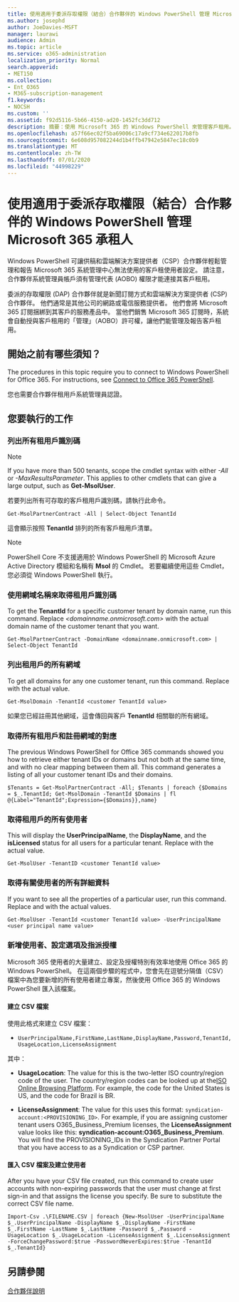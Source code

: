 ```yaml
---
title: 使用適用于委派存取權限（結合）合作夥伴的 Windows PowerShell 管理 Microsoft 365 承租人
ms.author: josephd
author: JoeDavies-MSFT
manager: laurawi
audience: Admin
ms.topic: article
ms.service: o365-administration
localization_priority: Normal
search.appverid:
- MET150
ms.collection:
- Ent_O365
- M365-subscription-management
f1.keywords:
- NOCSH
ms.custom: ''
ms.assetid: f92d5116-5b66-4150-ad20-1452fc3dd712
description: 摘要：使用 Microsoft 365 的 Windows PowerShell 來管理客戶租用。
ms.openlocfilehash: a57f66ec02f5ba69006c17a9cf734e622017b8fb
ms.sourcegitcommit: 6e608d957082244d1b4ffb47942e5847ec18c0b9
ms.translationtype: MT
ms.contentlocale: zh-TW
ms.lasthandoff: 07/01/2020
ms.locfileid: "44998229"
---
```

# <a name="manage-microsoft-365-tenants-with-windows-powershell-for-delegated-access-permissions-dap-partners"></a>使用適用于委派存取權限（結合）合作夥伴的 Windows PowerShell 管理 Microsoft 365 承租人

Windows PowerShell 可讓供稿和雲端解決方案提供者（CSP）合作夥伴輕鬆管理和報告 Microsoft 365 系統管理中心無法使用的客戶租使用者設定。 請注意，合作夥伴系統管理員帳戶須有管理代表 (AOBO) 權限才能連接其客戶租用。
  
委派的存取權限 (DAP) 合作夥伴就是新聞訂閱方式和雲端解決方案提供者 (CSP) 合作夥伴。 他們通常是其他公司的網路或電信服務提供者。 他們會將 Microsoft 365 訂閱捆綁到其客戶的服務產品中。 當他們銷售 Microsoft 365 訂閱時，系統會自動授與客戶租用的「管理」（AOBO）許可權，讓他們能管理及報告客戶租用。
## <a name="what-do-you-need-to-know-before-you-begin"></a>開始之前有哪些須知？

The procedures in this topic require you to connect to Windows PowerShell for Office 365. For instructions, see [Connect to Office 365 PowerShell](connect-to-office-365-powershell.md).
  
您也需要合作夥伴租用戶系統管理員認證。
  
## <a name="what-do-you-want-to-do"></a>您要執行的工作

### <a name="list-all-tenant-ids"></a>列出所有租用戶識別碼

> [!NOTE]
> If you have more than 500 tenants, scope the cmdlet syntax with either  _-All_ or _-MaxResultsParameter_. This applies to other cmdlets that can give a large output, such as **Get-MsolUser**.
  
若要列出所有可存取的客戶租用戶識別碼，請執行此命令。
  
```
Get-MsolPartnerContract -All | Select-Object TenantId
```

這會顯示按照 **TenantId** 排列的所有客戶租用戶清單。

>[!Note]
>PowerShell Core 不支援適用於 Windows PowerShell 的 Microsoft Azure Active Directory 模組和名稱有 **Msol** 的 Cmdlet。 若要繼續使用這些 Cmdlet，您必須從 Windows PowerShell 執行。
>
  
### <a name="get-a-tenant-id-by-using-the-domain-name"></a>使用網域名稱來取得租用戶識別碼

To get the **TenantId** for a specific customer tenant by domain name, run this command. Replace _<domainname.onmicrosoft.com>_ with the actual domain name of the customer tenant that you want.
  
```
Get-MsolPartnerContract -DomainName <domainname.onmicrosoft.com> | Select-Object TenantId
```

### <a name="list-all-domains-for-a-tenant"></a>列出租用戶的所有網域

To get all domains for any one customer tenant, run this command. Replace  _<customer TenantId value>_ with the actual value.
  
```
Get-MsolDomain -TenantId <customer TenantId value>
```

如果您已經註冊其他網域，這會傳回與客戶 **TenantId** 相關聯的所有網域。
  
### <a name="get-a-mapping-of-all-tenants-and-registered-domains"></a>取得所有租用戶和註冊網域的對應

The previous Windows PowerShell for Office 365 commands showed you how to retrieve either tenant IDs or domains but not both at the same time, and with no clear mapping between them all. This command generates a listing of all your customer tenant IDs and their domains.
  
```
$Tenants = Get-MsolPartnerContract -All; $Tenants | foreach {$Domains = $_.TenantId; Get-MsolDomain -TenantId $Domains | fl @{Label="TenantId";Expression={$Domains}},name}
```

### <a name="get-all-users-for-a-tenant"></a>取得租用戶的所有使用者

This will display the **UserPrincipalName**, the **DisplayName**, and the **isLicensed** status for all users for a particular tenant. Replace _<customer TenantId value>_ with the actual value.
  
```
Get-MsolUser -TenantID <customer TenantId value>
```

### <a name="get-all-details-about-a-user"></a>取得有關使用者的所有詳細資料

If you want to see all the properties of a particular user, run this command. Replace  _<customer TenantId value>_ and _<user principal name value>_ with the actual values.
  
```
Get-MsolUser -TenantId <customer TenantId value> -UserPrincipalName <user principal name value>
```

### <a name="add-users-set-options-and-assign-licenses"></a>新增使用者、設定選項及指派授權

Microsoft 365 使用者的大量建立、設定及授權特別有效率地使用 Office 365 的 Windows PowerShell。 在這兩個步驟的程式中，您會先在逗號分隔值（CSV）檔案中為您要新增的所有使用者建立專案，然後使用 Office 365 的 Windows PowerShell 匯入該檔案。 
  
#### <a name="create-a-csv-file"></a>建立 CSV 檔案

使用此格式來建立 CSV 檔案：
  
-  `UserPrincipalName,FirstName,LastName,DisplayName,Password,TenantId,UsageLocation,LicenseAssignment`
    
其中：
  
- **UsageLocation**: The value for this is the two-letter ISO country/region code of the user. The country/region codes can be looked up at the[ISO Online Browsing Platform](https://go.microsoft.com/fwlink/p/?LinkId=532703). For example, the code for the United States is US, and the code for Brazil is BR. 
    
- **LicenseAssignment**: The value for this uses this format: `syndication-account:<PROVISIONING_ID>`. For example, if you are assigning customer tenant users O365_Business_Premium licenses, the **LicenseAssignment** value looks like this: **syndication-account:O365_Business_Premium**. You will find the PROVISIONING_IDs in the Syndication Partner Portal that you have access to as a Syndication or CSP partner.
    
#### <a name="import-the-csv-file-and-create-the-users"></a>匯入 CSV 檔案及建立使用者

After you have your CSV file created, run this command to create user accounts with non-expiring passwords that the user must change at first sign-in and that assigns the license you specify. Be sure to substitute the correct CSV file name.
  
```
Import-Csv .\FILENAME.CSV | foreach {New-MsolUser -UserPrincipalName $_.UserPrincipalName -DisplayName $_.DisplayName -FirstName $_.FirstName -LastName $_.LastName -Password $_.Password -UsageLocation $_.UsageLocation -LicenseAssignment $_.LicenseAssignment -ForceChangePassword:$true -PasswordNeverExpires:$true -TenantId $_.TenantId}
```

## <a name="see-also"></a>另請參閱

#### 

[合作夥伴說明](https://go.microsoft.com/fwlink/p/?LinkId=533477)

